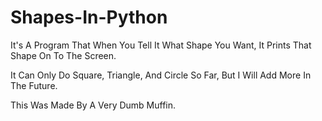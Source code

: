 # Shapes-In-Python

It's A Program That When You Tell It What Shape You Want, It Prints That Shape On To The Screen.

It Can Only Do Square, Triangle, And Circle So Far, 
But I Will Add More In The Future.

This Was Made By A Very Dumb Muffin.
